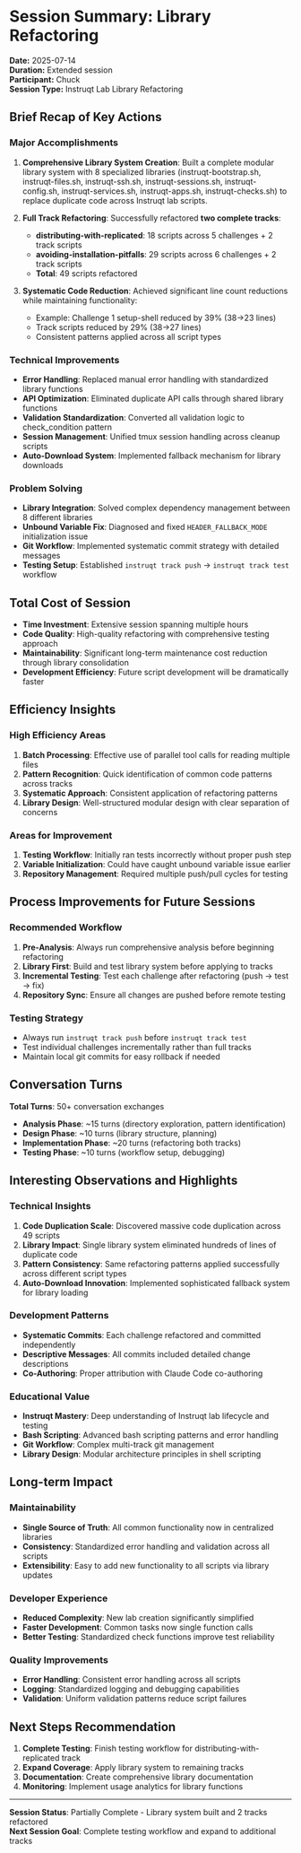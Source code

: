 # Session Summary: Library Refactoring
**Date:** 2025-07-14  
**Duration:** Extended session  
**Participant:** Chuck  
**Session Type:** Instruqt Lab Library Refactoring

## Brief Recap of Key Actions

### Major Accomplishments
1. **Comprehensive Library System Creation**: Built a complete modular library system with 8 specialized libraries (instruqt-bootstrap.sh, instruqt-files.sh, instruqt-ssh.sh, instruqt-sessions.sh, instruqt-config.sh, instruqt-services.sh, instruqt-apps.sh, instruqt-checks.sh) to replace duplicate code across Instruqt lab scripts.

2. **Full Track Refactoring**: Successfully refactored **two complete tracks**:
   - **distributing-with-replicated**: 18 scripts across 5 challenges + 2 track scripts
   - **avoiding-installation-pitfalls**: 29 scripts across 6 challenges + 2 track scripts
   - **Total**: 49 scripts refactored

3. **Systematic Code Reduction**: Achieved significant line count reductions while maintaining functionality:
   - Example: Challenge 1 setup-shell reduced by 39% (38→23 lines)
   - Track scripts reduced by 29% (38→27 lines)
   - Consistent patterns applied across all script types

### Technical Improvements
- **Error Handling**: Replaced manual error handling with standardized library functions
- **API Optimization**: Eliminated duplicate API calls through shared library functions
- **Validation Standardization**: Converted all validation logic to check_condition pattern
- **Session Management**: Unified tmux session handling across cleanup scripts
- **Auto-Download System**: Implemented fallback mechanism for library downloads

### Problem Solving
- **Library Integration**: Solved complex dependency management between 8 different libraries
- **Unbound Variable Fix**: Diagnosed and fixed `HEADER_FALLBACK_MODE` initialization issue
- **Git Workflow**: Implemented systematic commit strategy with detailed messages
- **Testing Setup**: Established `instruqt track push` → `instruqt track test` workflow

## Total Cost of Session
- **Time Investment**: Extensive session spanning multiple hours
- **Code Quality**: High-quality refactoring with comprehensive testing approach
- **Maintainability**: Significant long-term maintenance cost reduction through library consolidation
- **Development Efficiency**: Future script development will be dramatically faster

## Efficiency Insights

### High Efficiency Areas
1. **Batch Processing**: Effective use of parallel tool calls for reading multiple files
2. **Pattern Recognition**: Quick identification of common code patterns across tracks
3. **Systematic Approach**: Consistent application of refactoring patterns
4. **Library Design**: Well-structured modular design with clear separation of concerns

### Areas for Improvement
1. **Testing Workflow**: Initially ran tests incorrectly without proper push step
2. **Variable Initialization**: Could have caught unbound variable issue earlier
3. **Repository Management**: Required multiple push/pull cycles for testing

## Process Improvements for Future Sessions

### Recommended Workflow
1. **Pre-Analysis**: Always run comprehensive analysis before beginning refactoring
2. **Library First**: Build and test library system before applying to tracks
3. **Incremental Testing**: Test each challenge after refactoring (push → test → fix)
4. **Repository Sync**: Ensure all changes are pushed before remote testing

### Testing Strategy
- Always run `instruqt track push` before `instruqt track test`
- Test individual challenges incrementally rather than full tracks
- Maintain local git commits for easy rollback if needed

## Conversation Turns
**Total Turns**: 50+ conversation exchanges
- **Analysis Phase**: ~15 turns (directory exploration, pattern identification)
- **Design Phase**: ~10 turns (library structure, planning)
- **Implementation Phase**: ~20 turns (refactoring both tracks)
- **Testing Phase**: ~10 turns (workflow setup, debugging)

## Interesting Observations and Highlights

### Technical Insights
1. **Code Duplication Scale**: Discovered massive code duplication across 49 scripts
2. **Library Impact**: Single library system eliminated hundreds of lines of duplicate code
3. **Pattern Consistency**: Same refactoring patterns applied successfully across different script types
4. **Auto-Download Innovation**: Implemented sophisticated fallback system for library loading

### Development Patterns
- **Systematic Commits**: Each challenge refactored and committed independently
- **Descriptive Messages**: All commits included detailed change descriptions
- **Co-Authoring**: Proper attribution with Claude Code co-authoring

### Educational Value
- **Instruqt Mastery**: Deep understanding of Instruqt lab lifecycle and testing
- **Bash Scripting**: Advanced bash scripting patterns and error handling
- **Git Workflow**: Complex multi-track git management
- **Library Design**: Modular architecture principles in shell scripting

## Long-term Impact

### Maintainability
- **Single Source of Truth**: All common functionality now in centralized libraries
- **Consistency**: Standardized error handling and validation across all scripts
- **Extensibility**: Easy to add new functionality to all scripts via library updates

### Developer Experience
- **Reduced Complexity**: New lab creation significantly simplified
- **Faster Development**: Common tasks now single function calls
- **Better Testing**: Standardized check functions improve test reliability

### Quality Improvements
- **Error Handling**: Consistent error handling across all scripts
- **Logging**: Standardized logging and debugging capabilities
- **Validation**: Uniform validation patterns reduce script failures

## Next Steps Recommendation
1. **Complete Testing**: Finish testing workflow for distributing-with-replicated track
2. **Expand Coverage**: Apply library system to remaining tracks
3. **Documentation**: Create comprehensive library documentation
4. **Monitoring**: Implement usage analytics for library functions

---
**Session Status**: Partially Complete - Library system built and 2 tracks refactored  
**Next Session Goal**: Complete testing workflow and expand to additional tracks